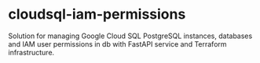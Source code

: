 # cloudsql-iam-permissions
Solution for managing Google Cloud SQL PostgreSQL instances, databases and IAM user permissions in db with FastAPI service and Terraform infrastructure.
